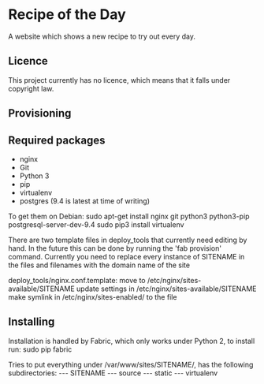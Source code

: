 Recipe of the Day
=================

A website which shows a new recipe to try out every day.

Licence
-------

This project currently has no licence, which means that it falls under
copyright law.

Provisioning
------------

## Required packages
* nginx
* Git
* Python 3
* pip
* virtualenv
* postgres (9.4 is latest at time of writing)

To get them on Debian:
	sudo apt-get install nginx git python3 python3-pip \
		postgresql-server-dev-9.4
	sudo pip3 install virtualenv

There are two template files in deploy\_tools that currently need editing by
hand. In the future this can be done by running the 'fab provision' command.
Currently you need to replace every instance of SITENAME in the files and
filenames with the domain name of the site

deploy\_tools/nginx.conf.template:
	move to /etc/nginx/sites-available/SITENAME
	update settings in /etc/nginx/sites-available/SITENAME
	make symlink in /etc/nginx/sites-enabled/ to the file


Installing
----------

Installation is handled by Fabric, which only works under Python 2, to install
run:
	sudo pip fabric

Tries to put everything under /var/www/sites/SITENAME/, has the following
subdirectories:
--- SITENAME
	--- source
	--- static
	--- virtualenv
